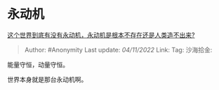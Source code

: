 # 永动机
[这个世界到底有没有永动机，永动机是根本不存在还是人类造不出来?](https://www.zhihu.com/question/563747875/answer/2739907051)

> Author: #Anonymity
> Last update: *04/11/2022*
> Link:
> Tag:
> 沙海拾金:

能量守恒，动量守恒。

世界本身就是那台永动机啊。
